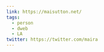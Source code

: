 ```yaml
---
link: https://maisutton.net/
tags:
  - person
  - dweb
  - LA
twitter: https://twitter.com/maira
---
```

